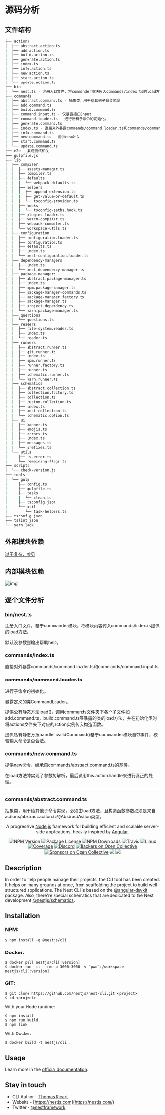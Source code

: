# 源码分析

## 文件结构

``` bash
├── actions
|  ├── abstract.action.ts
|  ├── add.action.ts
|  ├── build.action.ts
|  ├── generate.action.ts
|  ├── index.ts
|  ├── info.action.ts
|  ├── new.action.ts
|  ├── start.action.ts
|  └── update.action.ts
├── bin
|  └── nest.ts - 注册入口文件，将commander模块传入commands/index.ts的load方法。
├── commands
|  ├── abstract.command.ts - 抽象类，用于给其他子命令实现
|  ├── add.command.ts
|  ├── build.command.ts
|  ├── command.input.ts - 仅暴露接口Input
|  ├── command.loader.ts - 进行所有子命令的初始化。
|  ├── generate.command.ts
|  ├── index.ts - 直接对外暴露commands/command.loader.ts和commands/command.input.ts
|  ├── info.command.ts
|  ├── new.command.ts - 提供new命令
|  ├── start.command.ts
|  └── update.command.ts
├── e2e - 集成测试相关
├── gulpfile.js
├── lib
|  ├── compiler
|  |  ├── assets-manager.ts
|  |  ├── compiler.ts
|  |  ├── defaults
|  |  |  └── webpack-defaults.ts
|  |  ├── helpers
|  |  |  ├── append-extension.ts
|  |  |  ├── get-value-or-default.ts
|  |  |  └── tsconfig-provider.ts
|  |  ├── hooks
|  |  |  └── tsconfig-paths.hook.ts
|  |  ├── plugins-loader.ts
|  |  ├── watch-compiler.ts
|  |  ├── webpack-compiler.ts
|  |  └── workspace-utils.ts
|  ├── configuration
|  |  ├── configuration.loader.ts
|  |  ├── configuration.ts
|  |  ├── defaults.ts
|  |  ├── index.ts
|  |  └── nest-configuration.loader.ts
|  ├── dependency-managers
|  |  ├── index.ts
|  |  └── nest.dependency-manager.ts
|  ├── package-managers
|  |  ├── abstract.package-manager.ts
|  |  ├── index.ts
|  |  ├── npm.package-manager.ts
|  |  ├── package-manager-commands.ts
|  |  ├── package-manager.factory.ts
|  |  ├── package-manager.ts
|  |  ├── project.dependency.ts
|  |  └── yarn.package-manager.ts
|  ├── questions
|  |  └── questions.ts
|  ├── readers
|  |  ├── file-system.reader.ts
|  |  ├── index.ts
|  |  └── reader.ts
|  ├── runners
|  |  ├── abstract.runner.ts
|  |  ├── git.runner.ts
|  |  ├── index.ts
|  |  ├── npm.runner.ts
|  |  ├── runner.factory.ts
|  |  ├── runner.ts
|  |  ├── schematic.runner.ts
|  |  └── yarn.runner.ts
|  ├── schematics
|  |  ├── abstract.collection.ts
|  |  ├── collection.factory.ts
|  |  ├── collection.ts
|  |  ├── custom.collection.ts
|  |  ├── index.ts
|  |  ├── nest.collection.ts
|  |  └── schematic.option.ts
|  ├── ui
|  |  ├── banner.ts
|  |  ├── emojis.ts
|  |  ├── errors.ts
|  |  ├── index.ts
|  |  ├── messages.ts
|  |  └── prefixes.ts
|  └── utils
|     ├── is-error.ts
|     └── remaining-flags.ts
├── scripts
|  └── check-version.js
├── tools
|  └── gulp
|     ├── config.ts
|     ├── gulpfile.ts
|     ├── tasks
|     |  └── clean.ts
|     ├── tsconfig.json
|     └── util
|        └── task-helpers.ts
├── tsconfig.json
├── tslint.json
└── yarn.lock
```

## 外部模块依赖

[过于复杂，参见](http://npm.broofa.com/?q=@nestjs/cli)

## 内部模块依赖

![img](./graphviz/command.loader.gv.svg)

## 逐个文件分析

### bin/nest.ts

注册入口文件，基于commander模块，将模块内容传入commands/index.ts提供的load方法。

默认没参数则输出帮助help。

### commands/index.ts

直接对外暴露commands/command.loader.ts和commands/command.input.ts

### commands/command.loader.ts

进行子命令的初始化。

暴露定义的类CommandLoader。

提供公有静态方法load()，调用commands文件夹下各个子文件如add.command.ts，build.command.ts等暴露的类的load方法，并在初始化类时将actions文件夹下对应的action实例传入构造函数。

提供私有静态方法handleInvalidCommand()基于commander模块自带事件，校验输入命令是否合法。

### commands/new.command.ts

提供new命令，继承自commands/abstract.command.ts的基类。

在load方法钟实现了参数的解析，最后调用this.action.handle来进行真正的处理。

---

### commands/abstract.command.ts

抽象类，用于给其他子命令实现，必须由load方法，且构造函数参数必须是来自actions/abstract.action.ts的AbstractAction类型。








  <p align="center">A progressive <a href="http://nodejs.org" target="blank">Node.js</a> framework for building efficient and scalable server-side applications, heavily inspired by <a href="https://angular.io" target="blank">Angular</a>.</p>
    <p align="center">
<a href="https://www.npmjs.com/~nestjscore"><img src="https://img.shields.io/npm/v/@nestjs/cli.svg" alt="NPM Version" /></a>
<a href="https://www.npmjs.com/~nestjscore"><img src="https://img.shields.io/npm/l/@nestjs/cli.svg" alt="Package License" /></a>
<a href="https://www.npmjs.com/~nestjscore"><img src="https://img.shields.io/npm/dm/@nestjs/cli.svg" alt="NPM Downloads" /></a>
  <a href="https://travis-ci.org/nestjs/nest"><img src="https://api.travis-ci.org/nestjs/nest.svg?branch=master" alt="Travis" /></a>
<a href="https://travis-ci.org/nestjs/nest"><img src="https://img.shields.io/travis/nestjs/nest/master.svg?label=linux" alt="Linux" /></a>
<a href="https://coveralls.io/github/nestjs/nest?branch=master" target="_blank"><img src="https://coveralls.io/repos/github/nestjs/nest/badge.svg?branch=master#9" alt="Coverage" /></a>
<a href="https://discord.gg/G7Qnnhy" target="_blank"><img src="https://img.shields.io/badge/discord-online-brightgreen.svg" alt="Discord"/></a>
<a href="https://opencollective.com/nest#backer" target="_blank"><img src="https://opencollective.com/nest/backers/badge.svg" alt="Backers on Open Collective" /></a>
<a href="https://opencollective.com/nest#sponsor" target="_blank"><img src="https://opencollective.com/nest/sponsors/badge.svg" alt="Sponsors on Open Collective" /></a>
  <a href="https://paypal.me/kamilmysliwiec" target="_blank"><img src="https://img.shields.io/badge/Donate-PayPal-ff3f59.svg"/></a>
  <a href="https://twitter.com/nestframework" target="_blank"><img src="https://img.shields.io/twitter/follow/nestframework.svg?style=social&label=Follow"></a>

## Description

In order to help people manage their projects, the CLI tool has been created. It helps on many grounds at once, from scaffolding the project to build well-structured applications. The Nest CLI is based on the [@angular-devkit](https://github.com/angular/devkit) package. Also, there're special schematics that are dedicated to the Nest development [@nestjs/schematics](https://github.com/nestjs/schematics).


## Installation
### NPM:

```
$ npm install -g @nestjs/cli
```

### Docker:
```
$ docker pull nestjs/cli[:version]
$ docker run -it --rm -p 3000:3000 -v `pwd`:/workspace nestjs/cli[:version]
```

### GIT:
```
$ git clone https://github.com/nestjs/nest-cli.git <project>
$ cd <project>
```

With your Node runtime:
```
$ npm install
$ npm run build
$ npm link
```

With Docker:

```
$ docker build -t nestjs/cli .
```

## Usage

Learn more in the [official documentation](https://docs.nestjs.com/cli/overview).

## Stay in touch

* CLI Author - [Thomas Ricart](https://github.com/ThomRick)
* Website - [https://nestjs.com](https://nestjs.com/)
* Twitter - [@nestframework](https://twitter.com/nestframework)
